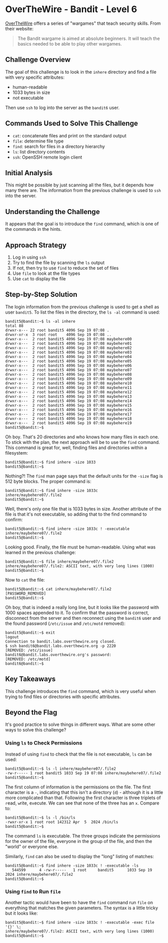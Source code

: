# OverTheWire - Bandit - Level 6

[OverTheWire](https://overthewire.org) offers a series of "wargames" that teach
security skills. From their website:

> The Bandit wargame is aimed at absolute beginners. It will teach the basics
> needed to be able to play other wargames.

## Challenge Overview

The goal of this challenge is to look in the `inhere` directory and find a file
with very specific attributes:

- human-readable
- 1033 bytes in size
- not executable

Then use `ssh` to log into the server as the `bandit6` user.

## Commands Used to Solve This Challenge

- `cat`: concatenate files and print on the standard output
- `file`: determine file type
- `find`: search for files in a directory hierarchy
- `ls`: list directory contents
- `ssh`: OpenSSH remote login client

## Initial Analysis

This might be possible by just scanning all the files, but it depends how many
there are. The information from the previous challenge is used to `ssh` into the
server.

## Understanding the Challenge

It appears that the goal is to introduce the `find` command, which is one of the
commands in the hints.

## Approach Strategy

1. Log in using `ssh`
1. Try to find the file by scanning the `ls` output
1. If not, then try to use `find` to reduce the set of files
1. Use `file` to look at the file types
1. Use `cat` to display the file

## Step-by-Step Solution

The login information from the previous challenge is used to get a shell as user
`bandit5`. To list the files in the directory, the `ls -al` command is used:

```
bandit5@bandit:~$ ls -al inhere
total 88
drwxr-x--- 22 root bandit5 4096 Sep 19 07:08 .
drwxr-xr-x  3 root root    4096 Sep 19 07:08 ..
drwxr-x---  2 root bandit5 4096 Sep 19 07:08 maybehere00
drwxr-x---  2 root bandit5 4096 Sep 19 07:08 maybehere01
drwxr-x---  2 root bandit5 4096 Sep 19 07:08 maybehere02
drwxr-x---  2 root bandit5 4096 Sep 19 07:08 maybehere03
drwxr-x---  2 root bandit5 4096 Sep 19 07:08 maybehere04
drwxr-x---  2 root bandit5 4096 Sep 19 07:08 maybehere05
drwxr-x---  2 root bandit5 4096 Sep 19 07:08 maybehere06
drwxr-x---  2 root bandit5 4096 Sep 19 07:08 maybehere07
drwxr-x---  2 root bandit5 4096 Sep 19 07:08 maybehere08
drwxr-x---  2 root bandit5 4096 Sep 19 07:08 maybehere09
drwxr-x---  2 root bandit5 4096 Sep 19 07:08 maybehere10
drwxr-x---  2 root bandit5 4096 Sep 19 07:08 maybehere11
drwxr-x---  2 root bandit5 4096 Sep 19 07:08 maybehere12
drwxr-x---  2 root bandit5 4096 Sep 19 07:08 maybehere13
drwxr-x---  2 root bandit5 4096 Sep 19 07:08 maybehere14
drwxr-x---  2 root bandit5 4096 Sep 19 07:08 maybehere15
drwxr-x---  2 root bandit5 4096 Sep 19 07:08 maybehere16
drwxr-x---  2 root bandit5 4096 Sep 19 07:08 maybehere17
drwxr-x---  2 root bandit5 4096 Sep 19 07:08 maybehere18
drwxr-x---  2 root bandit5 4096 Sep 19 07:08 maybehere19
bandit5@bandit:~$
```

Oh boy. That's 20 directories and who knows how many files in each one. To stick
with the plan, the next approach will be to use the `find` command. This command
is great for, well, finding files and directories within a filesystem:

```
bandit5@bandit:~$ find inhere -size 1033
bandit5@bandit:~$
```

Nothing?! The `find` man page says that the default units for the `-size` flag
is 512 byte blocks. The proper command is:

```
bandit5@bandit:~$ find inhere -size 1033c
inhere/maybehere07/.file2
bandit5@bandit:~$
```

Well, there's only one file that is 1033 bytes in size. Another attribute of the
file is that it's not executable, so adding that to the find command to confirm:

```
bandit5@bandit:~$ find inhere -size 1033c ! -executable
inhere/maybehere07/.file2
bandit5@bandit:~$
```

Looking good. Finally, the file must be human-readable. Using what was learned
in the previous challenge:

```
bandit5@bandit:~$ file inhere/maybehere07/.file2
inhere/maybehere07/.file2: ASCII text, with very long lines (1000)
bandit5@bandit:~$
```

Now to `cat` the file:

```
bandit5@bandit:~$ cat inhere/maybehere07/.file2
[PASSWORD_REMOVED]                                                                                                                                                                                                                                                                                                                                                                                                                                                                                                                                                                                                                                                                                                                                                                                                                                                                                                                                                                                                                                        bandit5@bandit:~$
```

Oh boy, that is indeed a really long line, but it looks like the password with
1000 spaces appended to it. To confirm that the password is correct, disconnect
from the server and then reconnect using the `bandit6` user and the found
password (`/etc/issue` and `/etc/motd` removed):

```
bandit5@bandit:~$ exit
logout
Connection to bandit.labs.overthewire.org closed.
$ ssh bandit6@bandit.labs.overthewire.org -p 2220
[REMOVED: /etc/issue]
bandit6@bandit.labs.overthewire.org's password:
[REMOVED: /etc/motd]
bandit6@bandit:~$
```

## Key Takeaways

This challenge introduces the `find` command, which is very useful when trying
to find files or directories with specific attributes.

## Beyond the Flag

It's good practice to solve things in different ways. What are some other ways
to solve this challenge?

### Using `ls` to Check Permissions

Instead of using `find` to check that the file is not executable, `ls` can be
used:

```
bandit5@bandit:~$ ls -l inhere/maybehere07/.file2
-rw-r----- 1 root bandit5 1033 Sep 19 07:08 inhere/maybehere07/.file2
bandit5@bandit:~$
```

The first column of information is the permissions on the file. The first
character is a `-`, indicating that this isn't a directory (`d`) - although it
is a little more complicated than that. Following the first character is three
triplets of `r`ead, `w`rite, e`x`ecute. We can see that none of the three has
an `x`. Compare to:

```
bandit5@bandit:~$ ls -l /bin/ls
-rwxr-xr-x 1 root root 142312 Apr  5  2024 /bin/ls
bandit5@bandit:~$
```

The command `ls` is executable. The three groups indicate the permissions for
the owner of the file, everyone in the group of the file, and then the "world"
or everyone else.

Similarly, `find` can also be used to display the "long" listing of matches:

```
bandit5@bandit:~$ find inhere -size 1033c ! -executable -ls
   544599      4 -rw-r-----   1 root     bandit5      1033 Sep 19  2024 inhere/maybehere07/.file2
bandit5@bandit:~$
```

### Using `find` to Run `file`

Another tactic would have been to have the `find` command run `file` on
everything that matches the given parameters. The syntax is a little tricky but
it looks like:

```
bandit5@bandit:~$ find inhere -size 1033c ! -executable -exec file '{}' \;
inhere/maybehere07/.file2: ASCII text, with very long lines (1000)
bandit5@bandit:~$
```

